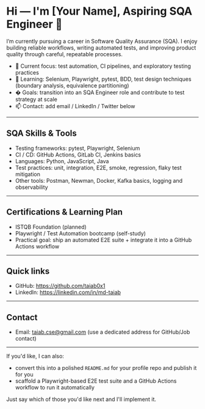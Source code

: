 # Hi — I'm [Your Name], Aspiring SQA Engineer 👋

I’m currently pursuing a career in Software Quality Assurance (SQA). I enjoy building reliable workflows, writing automated tests, and improving product quality through careful, repeatable processes.

- 🔭 Current focus: test automation, CI pipelines, and exploratory testing practices
- 🌱 Learning: Selenium, Playwright, pytest, BDD, test design techniques (boundary analysis, equivalence partitioning)
- � Goals: transition into an SQA Engineer role and contribute to test strategy at scale
- 📫 Contact: add email / LinkedIn / Twitter below

---

## SQA Skills & Tools

- Testing frameworks: pytest, Playwright, Selenium
- CI / CD: GitHub Actions, GitLab CI, Jenkins basics
- Languages: Python, JavaScript, Java
- Test practices: unit, integration, E2E, smoke, regression, flaky test mitigation
- Other tools: Postman, Newman, Docker, Kafka basics, logging and observability

---

## Certifications & Learning Plan

- ISTQB Foundation (planned)
- Playwright / Test Automation bootcamp (self-study)
- Practical goal: ship an automated E2E suite + integrate it into a GitHub Actions workflow

---

## Quick links

- GitHub: https://github.com/taiab0x1
- LinkedIn: https://linkedin.com/in/md-taiab

---

## Contact

- Email: taiab.cse@gmail.com (use a dedicated address for GitHub/Job contact)

---

If you'd like, I can also:

- convert this into a polished `README.md` for your profile repo and publish it for you
- scaffold a Playwright-based E2E test suite and a GitHub Actions workflow to run it automatically

Just say which of those you'd like next and I'll implement it.
